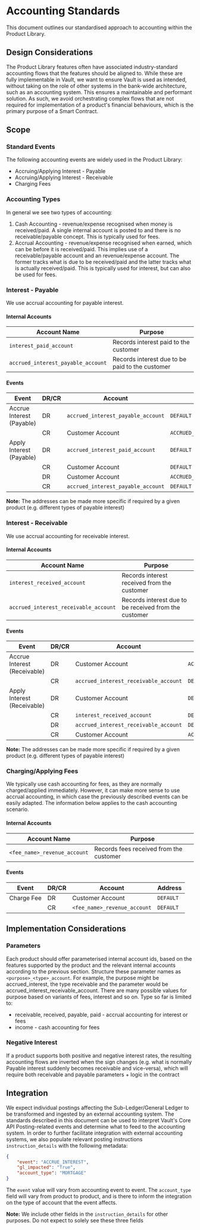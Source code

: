 # Accounting Standards

This document outlines our standardised approach to accounting within the Product Library.

## Design Considerations

The Product Library features often have associated industry-standard accounting flows that the features should be aligned to. While these are fully implementable in Vault, we want to ensure Vault is used as intended, without taking on the role of other systems in the bank-wide architecture, such as an accounting system. This ensures a maintainable and performant solution. As such, we avoid orchestrating complex flows that are not required for implementation of a product's financial behaviours, which is the primary purpose of a Smart Contract.

## Scope

### Standard Events

The following accounting events are widely used in the Product Library:

- Accruing/Applying Interest - Payable
- Accruing/Applying Interest - Receivable
- Charging Fees

### Accounting Types

In general we see two types of accounting:

1. Cash Accounting - revenue/expense recognised when money is received/paid. A single internal account is posted to and there is no receivable/payable concept. This is typically used for fees.
2. Accrual Accounting - revenue/expense recognised when earned, which can be before it is received/paid. This implies use of a receivable/payable account and an revenue/expense account. The former tracks what is due to be received/paid and the latter tracks what is actually received/paid. This is typically used for interest, but can also be used for fees.

### Interest - Payable

We use accrual accounting for payable interest.

#### Internal Accounts

| Account Name                       | Purpose                                         |
|------------------------------------|-------------------------------------------------|
| `interest_paid_account`            | Records interest paid to the customer           |
| `accrued_interest_payable_account` | Records interest due to be paid to the customer |

#### Events

| Event                     | DR/CR | Account                            | Address                    |
|---------------------------|-------|------------------------------------|----------------------------|
| Accrue Interest (Payable) | DR    | `accrued_interest_payable_account` | `DEFAULT`                  |
|                           | CR    | Customer Account                   | `ACCRUED_INTEREST_PAYABLE` |
| Apply Interest (Payable)  | DR    | `accrued_interest_paid_account`    | `DEFAULT`                  |
|                           | CR    | Customer Account                   | `DEFAULT`                  |
|                           | DR    | Customer Account                   | `ACCRUED_INTEREST_PAYABLE` |
|                           | CR    | `accrued_interest_payable_account` | `DEFAULT`                  |

**Note:** The addresses can be made more specific if required by a given product (e.g. different types of payable interest)

### Interest - Receivable

We use accrual accounting for receivable interest.

#### Internal Accounts

| Account Name                          | Purpose                                               |
|---------------------------------------|-------------------------------------------------------|
| `interest_received_account`           | Records interest received from the customer           |
| `accrued_interest_receivable_account` | Records interest due to be received from the customer |

#### Events

| Event                        | DR/CR | Account                               | Address                       |
|------------------------------|-------|---------------------------------------|-------------------------------|
| Accrue Interest (Receivable) | DR    | Customer Account                      | `ACCRUED_INTEREST_RECEIVABLE` |
|                              | CR    | `accrued_interest_receivable_account` | `DEFAULT`                     |
| Apply Interest (Receivable)  | DR    | Customer Account                      | `DEFAULT`                     |
|                              | CR    | `interest_received_account`           | `DEFAULT`                     |
|                              | DR    | `accrued_interest_receivable_account` | `DEFAULT`                     |
|                              | CR    | Customer Account                      | `ACCRUED_INTEREST_RECEIVABLE` |

**Note:** The addresses can be made more specific if required by a given product (e.g. different types of payable interest)

### Charging/Applying Fees

We typically use cash accounting for fees, as they are normally charged/applied immediately. However, it can make more sense to use accrual accounting, in which case the previously described events can be easily adapted. The information below applies to the cash accounting scenario.

#### Internal Accounts

| Account Name                 | Purpose                                 |
|------------------------------|-----------------------------------------|
| `<fee_name>_revenue_account` | Records fees received from the customer |

#### Events

| Event      | DR/CR | Account                      | Address   |
|------------|-------|------------------------------|-----------|
| Charge Fee | DR    | Customer Account             | `DEFAULT` |
|            | CR    | `<fee_name>_revenue_account` | `DEFAULT` |

## Implementation Considerations

### Parameters

Each product should offer parameterised internal account ids, based on the features supported by the product and the relevant internal accounts according to the previous section. Structure these parameter names as `<purpose>_<type>_account`. For example, the purpose might be accrued_interest, the type receivable and the parameter would be accrued_interest_receivable_account. There are many possible values for purpose based on variants of fees, interest and so on. Type so far is limited to:

- receivable, received, payable, paid - accrual accounting for interest or fees
- income - cash accounting for fees

### Negative Interest

If a product supports both positive and negative interest rates, the resulting accounting flows are inverted when the sign changes (e.g. what is normally Payable interest suddenly becomes receivable and vice-versa), which will require both receivable and payable parameters + logic in the contract

## Integration

We expect individual postings affecting the Sub-Ledger/General Ledger to be transformed and ingested by an external accounting system. The standards described in this document can be used to interpret Vault's Core API Posting-related events and determine what to feed to the accounting system. In order to further facilitate integration with external accounting systems, we also populate relevant posting instructions `instruction_details` with the following metadata:

```json
{
    "event": "ACCRUE_INTEREST",
    "gl_impacted": "True",
    "account_type": "MORTGAGE"
}
```

The `event` value will vary from accounting event to event. The `account_type` field will vary from product to product, and is there to inform the integration on the type of account that the event affects.

**Note:** We include other fields in the `instruction_details` for other purposes. Do not expect to solely see these three fields
